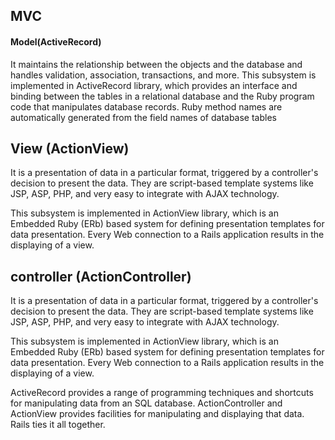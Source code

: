 ## MVC
#### Model(ActiveRecord)
It maintains the relationship between the objects and the database and handles validation, association, transactions, and more.
This subsystem is implemented in ActiveRecord library, which provides an interface and binding between the tables in a relational database and the Ruby program code that manipulates database records. Ruby method names are automatically generated from the field names of database tables

## View (ActionView)

It is a presentation of data in a particular format, triggered by a controller's decision to present the data. They are script-based template systems like JSP, ASP, PHP, and very easy to integrate with AJAX technology.

This subsystem is implemented in ActionView library, which is an Embedded Ruby (ERb) based system for defining presentation templates for data presentation. Every Web connection to a Rails application results in the displaying of a view.

## controller (ActionController)
It is a presentation of data in a particular format, triggered by a controller's decision to present the data. They are script-based template systems like JSP, ASP, PHP, and very easy to integrate with AJAX technology.

This subsystem is implemented in ActionView library, which is an Embedded Ruby (ERb) based system for defining presentation templates for data presentation. Every Web connection to a Rails application results in the displaying of a view.


ActiveRecord provides a range of programming techniques and shortcuts for manipulating data from an SQL database. ActionController and ActionView provides facilities for manipulating and displaying that data. Rails ties it all together.